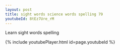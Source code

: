 ```yaml
---
layout: post
title: sight words science words spelling 79
youtubeId: 8tEz7Ure_rM
---
```

 
 
Learn sight words spelling
 
 
 
 
{% include youtubePlayer.html id=page.youtubeId %}
 
 
